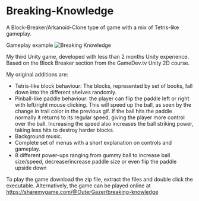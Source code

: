 # Breaking-Knowledge
A Block-Breaker/Arkanoid-Clone type of game with a mix of Tetris-like gameplay.

Gameplay example
![Breaking Knowledge](https://user-images.githubusercontent.com/71871620/129686247-d4f420b6-b071-448a-8653-d554b10974c8.gif)

My third Unity game, developed with less than 2 months Unity experience. Based on the Block Breaker section from the GameDev.tv Unity 2D course.

My original additions are:
- Tetris-like block behaviour: The blocks, represented by set of books, fall down into the different shelves randomly.
- Pinball-like paddle behaviour: the player can flip the paddle left or right with left/right mouse clicking. This will speed up the ball, as seen by the change in trail color in the previous gif. If the ball hits the paddle normally it returns to its regular speed, giving the player more control over the ball. Increasing the speed also increases the ball striking power, taking less hits to destroy harder blocks.
- Background music.
- Complete set of menus with a short explanation on controls and gameplay.
- 8 different power-ups ranging from gummy ball to increase ball size/speed, decrease/increase paddle size or even flip the paddle upside down

To play the game download the zip file, extract the files and double click the executable.
Alternatively, the game can be played online at https://sharemygame.com/@OuterGazer/breaking-knowledge

